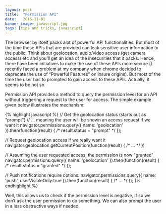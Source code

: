 ```yaml
---
layout: post
title:  "Permission API"
date:   2016-11-01
banner_image: javascript.jpg
tags: [tips and tricks, javascript]
---
```


The browser by itself packs alot of powerful API functionalities. But most of the time these APIs that are provided can leak sensitive user information to the public. Think about geolocation, audio/video access (get camera access) etc and you’ll get an idea of the insecurities that it packs. Hence, there have been initiatives to make the use of these APIs more secure (I recently faced a problem at my company when chrome decided to deprecate the use of “Powerful Features” on insure origins). But most of the time the user has to prompted to gain access to these APIs. Actually, it seems to be not so.

<!--more-->

Permission API provides a method to query the permission level for an API without triggering a request to the user for access. The simple example given below illustrates the mechanism:

{% highlight javascript %}
// Get the geolocation status (starts out as "prompt")
// ... meaning the user will be shown an access request if we want it
navigator.permissions.query({ name: 'geolocation' }).then(function(result) {
    /* result.status = "prompt" */
});

// Request geolocation access if we really want it
navigator.geolocation.getCurrentPosition(function(result) { /* ... */ })

// Assuming the user requested access, the permission is now "granted"
navigator.permissions.query({ name: 'geolocation' }).then(function(result) {
    /* result.status = "granted" */
});

// Push notifications require options:
navigator.permissions.query({ name: 'push', userVisibleOnly:true }).then(function(result) { /* ... */ });
{% endhighlight %}

Well, this allows us to check if the permission level is negative, if so we don’t ask the user permission to do something. We can also prompt the user in a less obstructive ways if needed.